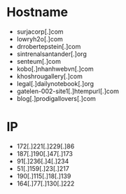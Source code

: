 # Hostname
- surjacorp[.]com
- lowryh2o[.]com
- drrobertepstein[.]com
- sintrenalsantander[.]org
- senteum[.]com
- kobo[.]nhanhwebvn[.]com
- khoshrougallery[.]com
- legal[.]dailynotebook[.]org
- gatelen-002-site1[.]htempurl[.]com
- blog[.]prodigallovers[.]com

# IP
- 172[.]221[.]229[.]86
- 187[.]190[.]47[.]173
- 91[.]236[.]4[.]234
- 51[.]159[.]23[.]217
- 190[.]115[.]18[.]139
- 164[.]77[.]130[.]222
